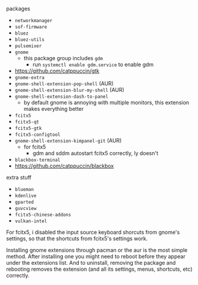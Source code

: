 packages
- `networkmanager`
- `sof-firmware`
- `bluez`
- `bluez-utils`
- `pulsemixer`
- `gnome`
  - this package group includes `gdm`
    - run `systemctl enable gdm.service` to enable gdm
- https://github.com/catppuccin/gtk
- `gnome-extra`
- `gnome-shell-extension-pop-shell` (AUR)
- `gnome-shell-extension-blur-my-shell` (AUR)
- `gnome-shell-extension-dash-to-panel`
  - by default gnome is annoying with multiple monitors, this extension makes everything better
- `fcitx5`
- `fcitx5-qt`
- `fcitx5-gtk`
- `fcitx5-configtool`
- `gnome-shell-extension-kimpanel-git` (AUR)
  - for fcitx5
    - gdm and sddm autostart fcitx5 correctly, ly doesn't
- `blackbox-terminal`
- https://github.com/catppuccin/blackbox

extra stuff
- `blueman`
- `kdenlive`
- `gparted`
- `guvcview`
- `fcitx5-chinese-addons`
- `vulkan-intel`

For fcitx5, i disabled the input source keyboard shorcuts from gnome's settings, so that the shortcuts from fcitx5's settings work.

Installing gnome extensions through pacman or the aur is the most simple method. After installing one you might need to reboot before they appear under the extensions list. And to uninstall, removing the package and rebooting removes the extension (and all its settings, menus, shortcuts, etc) correctly.
